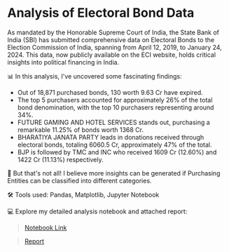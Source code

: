 # Analysis of Electoral Bond Data

As mandated by the Honorable Supreme Court of India, the State Bank of India (SBI) has submitted comprehensive data on Electoral Bonds to the Election Commission of India, spanning from April 12, 2019, to January 24, 2024. This data, now publicly available on the ECI website, holds critical insights into political financing in India.

📊 In this analysis, I've uncovered some fascinating findings:

- Out of 18,871 purchased bonds, 130 worth 9.63 Cr have expired.
- The top 5 purchasers accounted for approximately 26% of the total bond denomination, with the top 10 purchasers representing around 34%.
- FUTURE GAMING AND HOTEL SERVICES stands out, purchasing a remarkable 11.25% of bonds worth 1368 Cr.
- BHARATIYA JANATA PARTY leads in donations received through electoral bonds, totaling 6060.5 Cr, approximately 47% of the total.
- BJP is followed by TMC and INC who received 1609 Cr (12.60%) and 1422 Cr (11.13%) respectively.

🔎 But that's not all! I believe more insights can be generated if Purchasing Entities can be classified into different categories.

🛠️ Tools used: Pandas, Matplotlib, Jupyter Notebook

💻 Explore my detailed analysis notebook and attached report:
> [Notebook Link](https://github.com/abhijeetk597/electoral-bond-data-analysis/blob/main/analysis_of_electoral_bond_data.ipynb)

> [Report](https://github.com/abhijeetk597/electoral-bond-data-analysis/blob/main/eb_data_analysis.pdf)